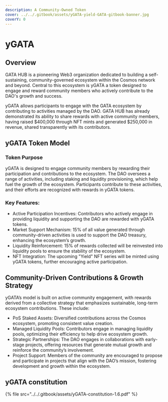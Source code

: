 ```yaml
---
description: A Community-Owned Token
cover: ../../.gitbook/assets/yGATA-yield-GATA-gitbook-banner.jpg
coverY: 0
---
```


# yGATA

## Overview

GATA HUB is a pioneering Web3 organization dedicated to building a self-sustaining, community-governed ecosystem within the Cosmos network and beyond. Central to this ecosystem is yGATA a token designed to engage and reward community members who actively contribute to the DAO's growth and success.

yGATA allows participants to engage with the GATA ecosystem by contributing to activities managed by the DAO. GATA HUB has already demonstrated its ability to share rewards with active community members, having raised $400,000 through NFT mints and generated $250,000 in revenue, shared transparently with its contributors.

## yGATA Token Model

### Token Purpose

yGATA is designed to engage community members by rewarding their participation and contributions to the ecosystem. The DAO oversees a range of activities, including staking and liquidity provisioning, which help fuel the growth of the ecosystem. Participants contribute to these activities, and their efforts are recognized with rewards in yGATA tokens.

### Key Features:

* Active Participation Incentives: Contributors who actively engage in providing liquidity and supporting the DAO are rewarded with yGATA tokens.
* Market Support Mechanism: 15% of all value generated through community-driven activities is used to support the DAO treasury, enhancing the ecosystem’s growth.
* Liquidity Reinforcement: 15% of rewards collected will be reinvested into liquidity pools to ensure the stability of the ecosystem.
* NFT Integration: The upcoming "Yield" NFT series will be minted using yGATA tokens, further encouraging active participation.

## Community-Driven Contributions & Growth Strategy

yGATA’s model is built on active community engagement, with rewards derived from a collective strategy that emphasizes sustainable, long-term ecosystem contributions. These include:

* PoS Staked Assets: Diversified contributions across the Cosmos ecosystem, promoting consistent value creation.
* Managed Liquidity Pools: Contributors engage in managing liquidity pools, optimizing their efficiency to help drive ecosystem growth.
* Strategic Partnerships: The DAO engages in collaborations with early-stage projects, offering resources that generate mutual growth and reinforce the community’s involvement.
* Project Support: Members of the community are encouraged to propose and participate in projects that align with the DAO’s mission, fostering development and growth within the ecosystem.

## yGATA constitution



{% file src="../../.gitbook/assets/yGATA-constitution-1.6.pdf" %}



